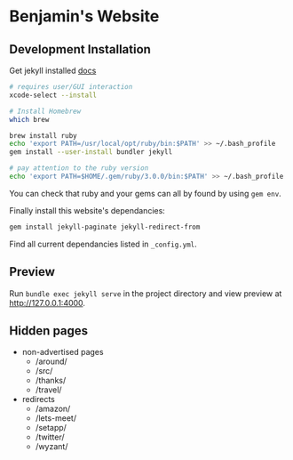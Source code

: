# Benjamin's Website

## Development Installation

Get jekyll installed [docs](https://jekyllrb.com/docs/installation/macos/)

```bash
# requires user/GUI interaction
xcode-select --install

# Install Homebrew
which brew

brew install ruby
echo 'export PATH=/usr/local/opt/ruby/bin:$PATH' >> ~/.bash_profile
gem install --user-install bundler jekyll

# pay attention to the ruby version 
echo 'export PATH=$HOME/.gem/ruby/3.0.0/bin:$PATH' >> ~/.bash_profile
```

You can check that ruby and your gems can all by found by using `gem env`. 

Finally install this website's dependancies:
```bash
gem install jekyll-paginate jekyll-redirect-from
```
Find all current dependancies listed in `_config.yml`.


## Preview

Run `bundle exec jekyll serve` in the project directory and view preview at http://127.0.0.1:4000.


## Hidden pages

* non-advertised pages
	* /around/
	* /src/
	* /thanks/
	* /travel/
* redirects
	* /amazon/
	* /lets-meet/
	* /setapp/
	* /twitter/
	* /wyzant/
